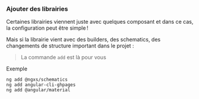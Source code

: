### Ajouter des librairies

Certaines librairies viennent juste avec quelques composant et dans ce cas,
la configuration peut être simple !

Mais si la librairie vient avec des builders, des schematics, des changements
de structure important dans le projet :

> La commande `add` est là pour vous

Exemple

```shell
ng add @ngxs/schematics
ng add angular-cli-ghpages
ng add @angular/material
```
